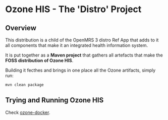 # Ozone HIS - The 'Distro' Project

## Overview
This distribution is a child of the OpenMRS 3 distro Ref App that adds to it all components that make it an integrated health information system.

It is put together as a **Maven project** that gathers all artefacts that make the **FOSS distribution of Ozone HIS**.

Building it fecthes and brings in one place all the Ozone artifacts, simply run:
```
mvn clean package
```

## Trying and Running Ozone HIS
Check [ozone-docker](https://github.com/ozone-his/ozone-docker).
